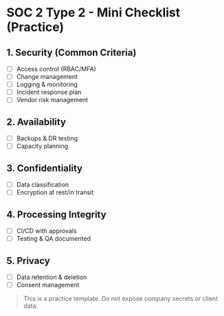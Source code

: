 # SOC 2 Type 2 - Mini Checklist (Practice)

## 1. Security (Common Criteria)
- [ ] Access control (RBAC/MFA)
- [ ] Change management
- [ ] Logging & monitoring
- [ ] Incident response plan
- [ ] Vendor risk management

## 2. Availability
- [ ] Backups & DR testing
- [ ] Capacity planning

## 3. Confidentiality
- [ ] Data classification
- [ ] Encryption at rest/in transit

## 4. Processing Integrity
- [ ] CI/CD with approvals
- [ ] Testing & QA documented

## 5. Privacy
- [ ] Data retention & deletion
- [ ] Consent management

> This is a practice template. Do not expose company secrets or client data.
